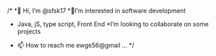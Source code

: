 /*
*👋 Hi, I’m @sfsk17
*👀I’m interested in software development 
* Java, jS, type script, Front End
*I’m looking to collaborate on some projects
- 📫 How to reach me ewge56@gmail ...
*/
